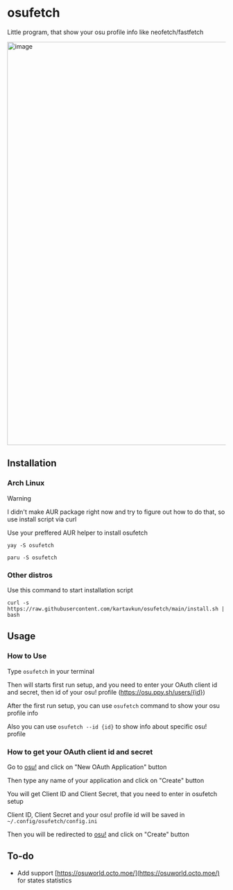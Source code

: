 # osufetch
Little program, that show your osu profile info like neofetch/fastfetch

<img width="657" height="928" alt="image" src="https://github.com/user-attachments/assets/a67844c6-0014-43cd-9f4e-1418bdf039d5" />

## Installation

### Arch Linux
> [!WARNING]
> I didn't make AUR package right now and try to figure out how to do that, so use install script via curl
> 
Use your preffered AUR helper to install osufetch
```
yay -S osufetch
```
```
paru -S osufetch
```

### Other distros
Use this command to start installation script
```
curl -s https://raw.githubusercontent.com/kartavkun/osufetch/main/install.sh | bash
```

## Usage

### How to Use
Type `osufetch` in your terminal

Then will starts first run setup, and you need to enter your OAuth client id and secret, then id of your osu! profile (https://osu.ppy.sh/users/{id})

After the first run setup, you can use `osufetch` command to show your osu profile info

Also you can use `osufetch --id {id}` to show info about specific osu! profile

### How to get your OAuth client id and secret
Go to [osu!](https://osu.ppy.sh/home/account/edit) and click on "New OAuth Application" button

Then type any name of your application and click on "Create" button

You will get Client ID and Client Secret, that you need to enter in osufetch setup

Client ID, Client Secret and your osu! profile id will be saved in `~/.config/osufetch/config.ini`

Then you will be redirected to [osu!](https://osu.ppy.sh/oauth/applications) and click on "Create" button

## To-do
- Add support [https://osuworld.octo.moe/](https://osuworld.octo.moe/) for states statistics
